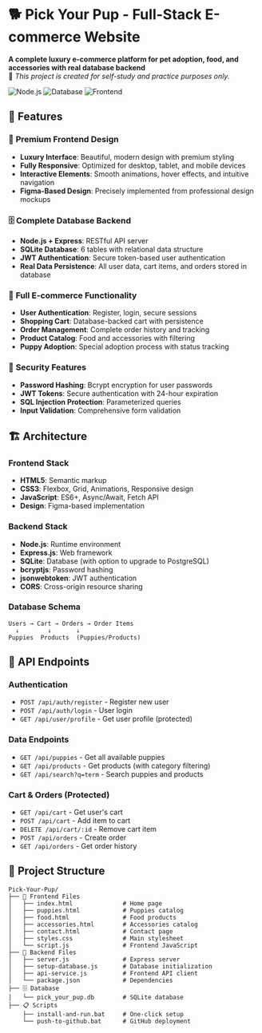 # 🐕 Pick Your Pup - Full-Stack E-commerce Website

**A complete luxury e-commerce platform for pet adoption, food, and accessories with real database backend**  
📌 *This project is created for self-study and practice purposes only.*

![Node.js](https://img.shields.io/badge/Node.js-v18+-green.svg)
![Database](https://img.shields.io/badge/Database-SQLite-blue.svg)
![Frontend](https://img.shields.io/badge/Frontend-HTML%2FCSS%2FJS-yellow.svg)

## 🌟 Features

### 🎨 **Premium Frontend Design**
- **Luxury Interface**: Beautiful, modern design with premium styling
- **Fully Responsive**: Optimized for desktop, tablet, and mobile devices
- **Interactive Elements**: Smooth animations, hover effects, and intuitive navigation
- **Figma-Based Design**: Precisely implemented from professional design mockups

### 🗄️ **Complete Database Backend**
- **Node.js + Express**: RESTful API server
- **SQLite Database**: 6 tables with relational data structure
- **JWT Authentication**: Secure token-based user authentication
- **Real Data Persistence**: All user data, cart items, and orders stored in database

### 🛒 **Full E-commerce Functionality**
- **User Authentication**: Register, login, secure sessions
- **Shopping Cart**: Database-backed cart with persistence
- **Order Management**: Complete order history and tracking
- **Product Catalog**: Food and accessories with filtering
- **Puppy Adoption**: Special adoption process with status tracking

### 🔐 **Security Features**
- **Password Hashing**: Bcrypt encryption for user passwords
- **JWT Tokens**: Secure authentication with 24-hour expiration
- **SQL Injection Protection**: Parameterized queries
- **Input Validation**: Comprehensive form validation

## 🏗️ Architecture

### Frontend Stack
- **HTML5**: Semantic markup
- **CSS3**: Flexbox, Grid, Animations, Responsive design
- **JavaScript**: ES6+, Async/Await, Fetch API
- **Design**: Figma-based implementation

### Backend Stack
- **Node.js**: Runtime environment
- **Express.js**: Web framework
- **SQLite**: Database (with option to upgrade to PostgreSQL)
- **bcryptjs**: Password hashing
- **jsonwebtoken**: JWT authentication
- **CORS**: Cross-origin resource sharing

### Database Schema
```
Users → Cart → Orders → Order Items
  ↓        ↓       ↓
Puppies  Products  (Puppies/Products)
```

## 🔌 API Endpoints

### Authentication
- `POST /api/auth/register` - Register new user
- `POST /api/auth/login` - User login
- `GET /api/user/profile` - Get user profile (protected)

### Data Endpoints
- `GET /api/puppies` - Get all available puppies
- `GET /api/products` - Get products (with category filtering)
- `GET /api/search?q=term` - Search puppies and products

### Cart & Orders (Protected)
- `GET /api/cart` - Get user's cart
- `POST /api/cart` - Add item to cart
- `DELETE /api/cart/:id` - Remove cart item
- `POST /api/orders` - Create order
- `GET /api/orders` - Get order history

## 📁 Project Structure

```
Pick-Your-Pup/
├── 📱 Frontend Files
│   ├── index.html              # Home page
│   ├── puppies.html            # Puppies catalog
│   ├── food.html               # Food products
│   ├── accessories.html        # Accessories catalog
│   ├── contact.html            # Contact page
│   ├── styles.css              # Main stylesheet
│   └── script.js               # Frontend JavaScript
├── 🔧 Backend Files
│   ├── server.js               # Express server
│   ├── setup-database.js       # Database initialization
│   ├── api-service.js          # Frontend API client
│   └── package.json            # Dependencies
├── 🗄️ Database
│   └── pick_your_pup.db        # SQLite database
├── 📋 Scripts
    ├── install-and-run.bat     # One-click setup
    └── push-to-github.bat      # GitHub deployment

```
